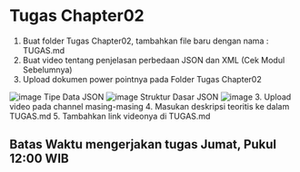 # Tugas Chapter02

1. Buat folder Tugas Chapter02, tambahkan file baru dengan nama : TUGAS.md
2. Buat video tentang penjelasan perbedaan JSON dan XML (Cek Modul Sebelumnya)
3. Upload dokumen power pointnya pada Folder Tugas Chapter02

![image](https://user-images.githubusercontent.com/15622730/224464785-658ad9de-bae6-4f19-ba99-54af9f03576e.png)
Tipe Data JSON
![image](https://user-images.githubusercontent.com/15622730/224464806-a8fba19d-bab3-4cda-8f08-270988815ef4.png)
Struktur Dasar JSON
![image](https://user-images.githubusercontent.com/15622730/224464815-49360b6d-6d38-4498-9c4e-057c2034a691.png)
3. Upload video pada channel masing-masing
4. Masukan deskripsi teoritis ke dalam TUGAS.md
5. Tambahkan link videonya di TUGAS.md

## Batas Waktu mengerjakan tugas Jumat, Pukul 12:00 WIB

